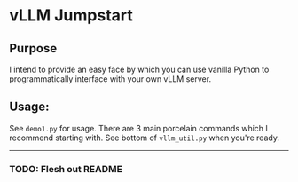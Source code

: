 # vLLM Jumpstart

## Purpose

I intend to provide an easy face by which you can use vanilla Python to programmatically interface
with your own vLLM server.

## Usage:
See `demo1.py` for usage. There are 3 main porcelain commands which I recommend starting with.
See bottom of `vllm_util.py` when you're ready.


---

### TODO: Flesh out README